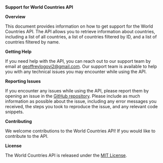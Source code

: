 **Support for World Countries API**

**Overview**

This document provides information on how to get support for the World Countries API. The API allows you to retrieve information about countries, including a list of all countries, a list of countries filtered by ID, and a list of countries filtered by name.

**Getting Help**

If you need help with the API, you can reach out to our support team by email at <geoffreylogovi2@gmail.com>. Our support team is available to help you with any technical issues you may encounter while using the API.

**Reporting Issues**

If you encounter any issues while using the API, please report them by opening an issue in the [GitHub repository](https://github.com/geoffreylgv/WorldCountryAPI). Please include as much information as possible about the issue, including any error messages you received, the steps you took to reproduce the issue, and any relevant code snippets.

**Contributing**

We welcome contributions to the World Countries API! If you would like to contribute to the API.

**License**

The World Countries API is released under the [MIT License](https://github.com/geoffreylgv/WorldCountryAPI/blob/main/LICENSE).

